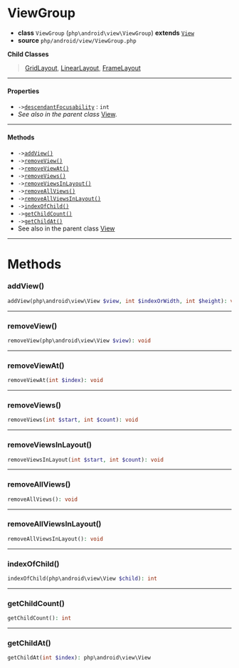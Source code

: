 # ViewGroup

- **class** `ViewGroup` (`php\android\view\ViewGroup`) **extends** [`View`](classes/php/android/view/View.md)
- **source** `php/android/view/ViewGroup.php`

**Child Classes**

> [GridLayout](classes/php/android/widget/GridLayout.md), [LinearLayout](classes/php/android/widget/LinearLayout.md), [FrameLayout](classes/php/android/widget/FrameLayout.md)

---

#### Properties

- `->`[`descendantFocusability`](#prop-descendantfocusability) : `int`
- *See also in the parent class* [View](classes/php/android/view/View.md).

---

#### Methods

- `->`[`addView()`](#method-addview)
- `->`[`removeView()`](#method-removeview)
- `->`[`removeViewAt()`](#method-removeviewat)
- `->`[`removeViews()`](#method-removeviews)
- `->`[`removeViewsInLayout()`](#method-removeviewsinlayout)
- `->`[`removeAllViews()`](#method-removeallviews)
- `->`[`removeAllViewsInLayout()`](#method-removeallviewsinlayout)
- `->`[`indexOfChild()`](#method-indexofchild)
- `->`[`getChildCount()`](#method-getchildcount)
- `->`[`getChildAt()`](#method-getchildat)
- See also in the parent class [View](classes/php/android/view/View.md)

---
# Methods

<a name="method-addview"></a>

### addView()
```php
addView(php\android\view\View $view, int $indexOrWidth, int $height): void
```

---

<a name="method-removeview"></a>

### removeView()
```php
removeView(php\android\view\View $view): void
```

---

<a name="method-removeviewat"></a>

### removeViewAt()
```php
removeViewAt(int $index): void
```

---

<a name="method-removeviews"></a>

### removeViews()
```php
removeViews(int $start, int $count): void
```

---

<a name="method-removeviewsinlayout"></a>

### removeViewsInLayout()
```php
removeViewsInLayout(int $start, int $count): void
```

---

<a name="method-removeallviews"></a>

### removeAllViews()
```php
removeAllViews(): void
```

---

<a name="method-removeallviewsinlayout"></a>

### removeAllViewsInLayout()
```php
removeAllViewsInLayout(): void
```

---

<a name="method-indexofchild"></a>

### indexOfChild()
```php
indexOfChild(php\android\view\View $child): int
```

---

<a name="method-getchildcount"></a>

### getChildCount()
```php
getChildCount(): int
```

---

<a name="method-getchildat"></a>

### getChildAt()
```php
getChildAt(int $index): php\android\view\View
```
